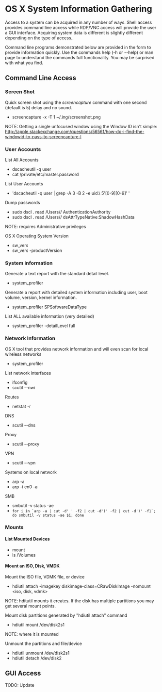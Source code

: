 <!-- Code for collapse and expand -->
<script type="text/javascript"> 
$(document).ready(function() { 
$('div.view').hide(); 
$('div.slide').click(function() {
$(this).next('div.view').slideToggle('fast'); 
return false; 
}); 
}); 
</script>

# OS X System Information Gathering
Access to a system can be acquired in any number of ways. Shell access provides command line access while RDP/VNC access will provide the user a GUI interface. Acquiring system data is different is slightly different depending on the type of access..

Command line programs demonstrated below are provided in the form to provide information quickly. Use the commands help (-h or --help) or man page to understand the commands full functionality. You may be surprised with what you find.

## Command Line Access
### Screen Shot ###
Quick screen shot using the *screencapture* command with one second (default is 5) delay and no sound. 
 * screencapture -x -T 1 ~/.ing/screenshot.png
 
 NOTE: Getting a single unfocused window using the Window ID isn't simple: http://apple.stackexchange.com/questions/56561/how-do-i-find-the-windowid-to-pass-to-screencapture-l 

### User Accounts ###
List All Accounts
 * dscacheutil -q user
 * cat /private/etc/master.password 

List User Accounts
 * 'dscacheutil -q user | grep -A 3 -B 2 -e uid:\ 5'[0-9][0-9]' '

Dump passwords
 * sudo dscl . read /Users/<user>/ AuthenticationAuthority
 * sudo dscl . read /Users/<user>/ dsAttrTypeNative:ShadowHashData 
 
  NOTE: requires Administrative privileges

OS X Operating System Version
 * sw_vers
 * sw_vers -productVersion

### System information ###
Generate a text report with the standard detail level.
 * system_profiler

Generate a report with detailed system information including user, boot volume, version, kernel information.  
 * system_profiler SPSoftwareDataType
 
List ALL available information (very detailed) 
 * system_profiler -detailLevel full 

### Network Information ###
OS X tool that provides network information and will even scan for local wireless networks
 * system_profiler

List network interfaces
 * ifconfig
 * scutil --nwi 

Routes
 * netstat -r 

DNS
 * scutil --dns 

Proxy
 * scutil --proxy 

VPN
 * scutil --vpn

Systems on local network
 * arp -a
 * arp -i en0 -a 

SMB
 * smbutil -v status -ae <ip>
 * ``` for i in `arp -a | cut -d' ' -f2 | cut -d'(' -f2 | cut -d')' -f1`; do smbutil -v status -ae $i; done ```

### Mounts ###
#### List Mounted Devices ####
 * mount 
 * ls /Volumes

#### Mount an ISO, Disk, VMDK ####
Mount the ISO file, VDMK file, or device
 * hdiutil attach -imagekey diskimage-class=CRawDiskImage -nomount <iso, disk, vdmk>

NOTE: hditutil mounts it creates. If the disk has multiple partitions you may get several mount points.

Mount disk partitions generated by "hdiutil attach" command 
 * hdiutil mount /dev/disk2s1

NOTE: where it is mounted 

Unmount the partitions and file/device
 * hdiutil unmount /dev/disk2s1
 * hdiutil detach /dev/disk2 

## GUI Access
TODO: Update
